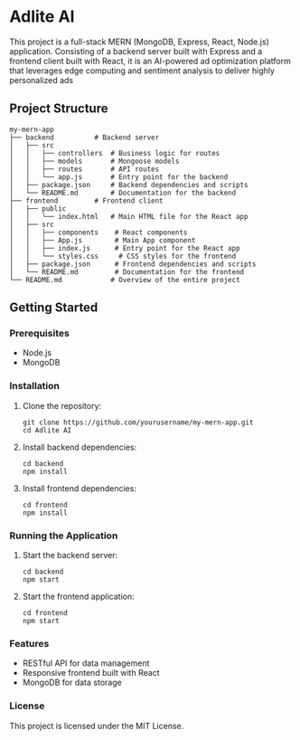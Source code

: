 # Adlite AI

This project is a full-stack MERN (MongoDB, Express, React, Node.js) application. Consisting of a backend server built with Express and a frontend client built with React, it is an AI-powered ad optimization platform that leverages edge computing and sentiment analysis to deliver highly personalized ads

## Project Structure

```
my-mern-app
├── backend          # Backend server
│   ├── src
│   │   ├── controllers  # Business logic for routes
│   │   ├── models       # Mongoose models
│   │   ├── routes       # API routes
│   │   └── app.js       # Entry point for the backend
│   ├── package.json     # Backend dependencies and scripts
│   └── README.md        # Documentation for the backend
├── frontend         # Frontend client
│   ├── public
│   │   └── index.html   # Main HTML file for the React app
│   ├── src
│   │   ├── components    # React components
│   │   ├── App.js        # Main App component
│   │   ├── index.js      # Entry point for the React app
│   │   └── styles.css     # CSS styles for the frontend
│   ├── package.json      # Frontend dependencies and scripts
│   └── README.md         # Documentation for the frontend
└── README.md            # Overview of the entire project
```

## Getting Started

### Prerequisites

- Node.js
- MongoDB

### Installation

1. Clone the repository:
   ```
   git clone https://github.com/yourusername/my-mern-app.git
   cd Adlite AI
   ```

2. Install backend dependencies:
   ```
   cd backend
   npm install
   ```

3. Install frontend dependencies:
   ```
   cd frontend
   npm install
   ```

### Running the Application

1. Start the backend server:
   ```
   cd backend
   npm start
   ```

2. Start the frontend application:
   ```
   cd frontend
   npm start
   ```

### Features

- RESTful API for data management
- Responsive frontend built with React
- MongoDB for data storage

### License

This project is licensed under the MIT License.
